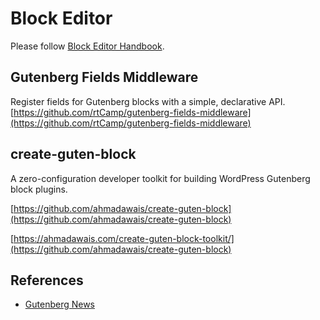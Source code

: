# Block Editor

Please follow [Block Editor Handbook](https://developer.wordpress.org/block-editor/).

## Gutenberg Fields Middleware

Register fields for Gutenberg blocks with a simple, declarative API. [https://github.com/rtCamp/gutenberg-fields-middleware](https://github.com/rtCamp/gutenberg-fields-middleware)

## create-guten-block

A zero-configuration developer toolkit for building WordPress Gutenberg block plugins.

[https://github.com/ahmadawais/create-guten-block](https://github.com/ahmadawais/create-guten-block)

[https://ahmadawais.com/create-guten-block-toolkit/](https://github.com/ahmadawais/create-guten-block)

## References

* [Gutenberg News](https://gutenberg.news/)
